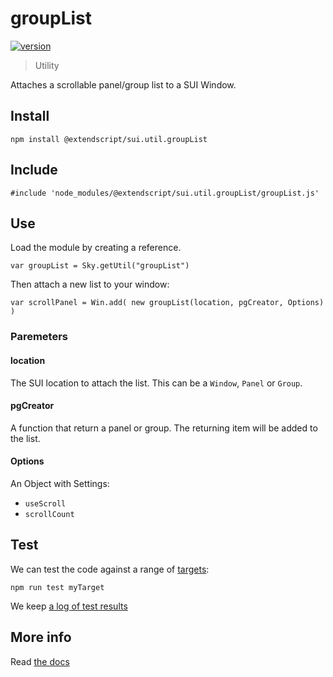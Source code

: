 # groupList

[![version](https://img.shields.io/npm/v/@extendscript/sui.util.groupList.svg)](https://www.npmjs.org/package/@extendscript/sui.util.groupList)

> Utility

Attaches a scrollable panel/group list to a SUI Window.

## Install

    npm install @extendscript/sui.util.groupList

## Include

    #include 'node_modules/@extendscript/sui.util.groupList/groupList.js'

## Use

Load the module by creating a reference.

    var groupList = Sky.getUtil("groupList")

Then attach a new list to your window:

    var scrollPanel = Win.add( new groupList(location, pgCreator, Options) )

### Paremeters

#### location

The SUI location to attach the list. This can be a `Window`, `Panel` or `Group`.

#### pgCreator

A function that return a panel or group. The returning item will be added to the list.

#### Options

An Object with Settings:

  * `useScroll`
  * `scrollCount`

## Test

We can test the code against a range of [targets](https://github.com/nbqx/fakestk/blob/master/resources/versions.json):

    npm run test myTarget

We keep [a log of test results](./test/results_log.md)


## More info

Read [the docs](../docs/README.md)
